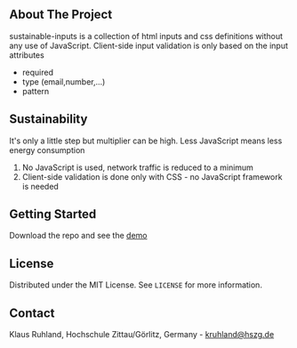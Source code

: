 <!--
*** sustainable inputs from klausruhland
-->

<!-- ABOUT THE PROJECT -->
## About The Project

sustainable-inputs is a collection of html inputs and css definitions without any use of JavaScript. 
Client-side input validation is only based on the input attributes
* required
* type (email,number,...)
* pattern

## Sustainability

It's only a little step but multiplier can be high. Less JavaScript means less energy consumption


1. No JavaScript is used, network traffic is reduced to a minimum
2. Client-side validation is done only with CSS - no JavaScript framework is needed

## Getting Started

Download the repo and see the [demo](https://klausruhland.github.io/sustainable-inputs/)


<!-- LICENSE -->
## License

Distributed under the MIT License. See `LICENSE` for more information.



<!-- CONTACT -->
## Contact

Klaus Ruhland, Hochschule Zittau/Görlitz, Germany - kruhland@hszg.de

